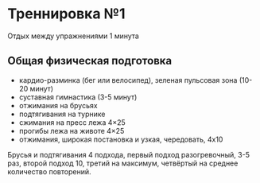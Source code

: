 # Треннировка №1
Отдых между упражнениями 1 минута

## Общая физическая подготовка
- кардио-разминка (бег или велосипед), зеленая пульсовая зона (10-20 минут)
- суставная гимнастика (3-5 минут)
- отжимания на брусьях
- подтягивания на турнике
- сжимания на пресс лежа 4×25
- прогибы лежа на животе 4×25
- отжимания, широкая постановка и узкая, чередовать, 4x10

Брусья и подтягивания 4 подхода, первый подход разогревочный, 3-5 раз, второй подход 10, третий на максимум, четвёртый на среднее количество повторений.  
